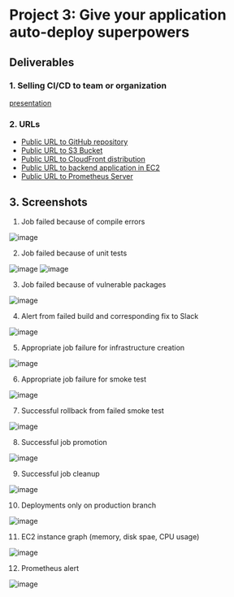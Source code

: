 # Project 3: Give your application auto-deploy superpowers
## Deliverables
### 1. Selling CI/CD to team or organization 
[presentation](presentation.pdf)
### 2. URLs
- [Public URL to GitHub repository](https://github.com/StuKozola/Udacity-CloudDevOps-UdaPeople)
- [Public URL to S3 Bucket]()
- [Public URL to CloudFront distribution]()
- [Public URL to backend application in EC2]()
- [Public URL to Prometheus Server]()
## 3. Screenshots
1. Job failed because of compile errors

![image](screenshots/SCREENSHOT01.png)

2.  Job failed because of unit tests

![image](screenshots/SCREENSHOT02.png)
![image](screenshots/SCREENSHOT02b.png)

3. Job failed because of vulnerable packages

![image](screenshots/SCREENSHOT03.png)

4. Alert from failed build and corresponding fix to Slack

![image](screenshots/SCREENSHOT04.png)

5. Appropriate job failure for infrastructure creation

![image](screenshots/SCREENSHOT05.png)

6. Appropriate job failure for smoke test

![image](screenshots/SCREENSHOT06.png)

7. Successful rollback from failed smoke test

![image](screenshots/SCREENSHOT07.png)

8. Successful job promotion

![image](screenshots/SCREENSHOT08.png)

9. Successful job cleanup

![image](screenshots/SCREENSHOT09.png)

10. Deployments only on production branch

![image](screenshots/SCREENSHOT10.png)

11. EC2 instance graph (memory, disk spae, CPU usage)

![image](screenshots/SCREENSHOT11.png)

12. Prometheus alert

![image](screenshots/SCREENSHOT12.png)

